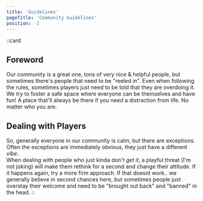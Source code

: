 ```yaml
---
title: 'Guidelines'
pageTitle: 'Community Guidelines'
position: -2
---
```


::card
## Foreword 
Our community is a great one, tons of very nice & helpful people, but sometimes there's people that need to be "reeled in". Even when following the rules, sometimes players just need to be told that they are overdoing it.  
We try to foster a safe space where everyone can be themselves and have fun! A place that'll always be there if you need a distraction from life. No matter who you are.
## Dealing with Players
So, generally everyone in our community is calm, but there are exceptions. Often the exceptions are immediately obvious, they just have a different _vibe_.  
When dealing with people who just kinda don't _get it_, a playful threat (I'm not joking) will make them rethink for a second and change their attitude. If it happens again, try a more firm approach. If that doesnt work.. we generally believe in second chances here, but sometimes people just overstay their welcome and need to be "brought out back" and "banned" in the head.
::